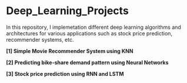 # Deep_Learning_Projects


In this repository, I implemetation different deep learning algorithms and architectures for various applications such as stock price prediction, recommender systems, etc.


**[1] Simple Movie Recommender System using KNN**

**[2] Predicting bike-share demand pattern using Neural Networks**

**[3] Stock price prediction using RNN and LSTM**

